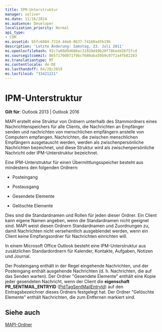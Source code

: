 ```yaml
---
title: IPM-Unterstruktur
manager: soliver
ms.date: 11/16/2014
ms.audience: Developer
localization_priority: Normal
api_type:
- COM
ms.assetid: b5fc6084-722d-44e8-8637-f4160a4fb19b
description: 'Letzte Änderung: Samstag, 23. Juli 2011'
ms.openlocfilehash: 92c7a09d9d608ac31920d49b20f78bedd26f5fcd
ms.sourcegitcommit: 8657170d071f9bcf680aba50b9c07f2a4fb82283
ms.translationtype: MT
ms.contentlocale: de-DE
ms.lasthandoff: 04/28/2019
ms.locfileid: "33421221"
---
```

# <a name="ipm-subtree"></a>IPM-Unterstruktur

  
  
**Gilt für**: Outlook 2013 | Outlook 2016 
  
MAPI erstellt eine Struktur von Ordnern unterhalb des Stammordners eines Nachrichtenspeichers für alle Clients, die Nachrichten an Empfänger senden und nachrichten von menschlichen empfängern anstelle von Computern empfangen. Nachrichten, die zwischen menschlichen Empfängern ausgetauscht werden, werden als zwischenpersönliche Nachrichten bezeichnet, und diese Struktur wird als zwischenpersönliche Nachricht oder IPM-Unterstruktur bezeichnet. 
  
Eine IPM-Unterstruktur für einen Übermittlungsspeicher besteht aus mindestens den folgenden Ordnern:
  
- Posteingang
    
- Postausgang
    
- Gesendete Elemente
    
- Gelöschte Elemente
    
Dies sind die Standardnamen und Rollen für jeden dieser Ordner. Ein Client kann eigene Namen angeben, wenn die Standardnamen nicht geeignet sind. MAPI weist diesen Ordnern Standardnamen und Zuordnungen zu, damit Nachrichten nicht versehentlich ausgeblendet werden, wenn ein Client keine Empfangsordner für Nachrichten einrichten will. 
  
In einem Microsoft Office Outlook besteht eine IPM-Unterstruktur aus zusätzlichen Standardordnern für Kalender, Kontakte, Aufgaben, Notizen und Journal.
  
Der Posteingang enthält in der Regel eingehende Nachrichten, und der Posteingang enthält ausgehende Nachrichten (d. h. Nachrichten, die auf das Senden warten). Der Ordner "Gesendete Elemente" enthält eine Kopie jeder gesendeten Nachricht, wenn der Client die **eigenschaft PR_SENTMAIL_ENTRYID** ([PidTagSentMailEntryId](pidtagsentmailentryid-canonical-property.md)) auf den Eintragsbezeichner dieses Ordners festgelegt hat. Der Ordner "Gelöschte Elemente" enthält Nachrichten, die zum Entfernen markiert sind. 
  
## <a name="see-also"></a>Siehe auch



[MAPI-Ordner](mapi-folders.md)

